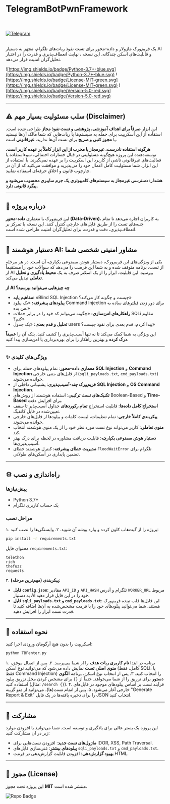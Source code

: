 # TelegramBotPwnFramework
<div align="left">
  <br><br>
  <a href="https://t.me/NullError_ir" target="_blank">
    <img src="https://img.shields.io/badge/Telegram-black?style=for-the-badge&logo=Telegram" alt="Telegram" />
  </a>
</div>
<br>

یک فریم‌ورک ماژولار و داده-محور برای تست نفوذ ربات‌های تلگرام، مجهز به دستیار AI و قابلیت‌های اسکن چندگانه. این نسخه ، نهایت انعطاف‌پذیری و قدرت را در اختیار تحلیل‌گران امنیت قرار می‌دهد.

![https://img.shields.io/badge/Python-3.7+-blue.svg](https://img.shields.io/badge/Python-3.7+-blue.svg)
![https://img.shields.io/badge/License-MIT-green.svg](https://img.shields.io/badge/License-MIT-green.svg)
![https://img.shields.io/badge/Version-5.0-red.svg](https://img.shields.io/badge/Version-5.0-red.svg)

---

## ⚠️ سلب مسئولیت بسیار مهم (Disclaimer)

این ابزار **صرفاً برای اهداف آموزشی، پژوهشی و تست نفوذ مجاز** طراحی شده است. استفاده از این اسکریپت برای حمله به سیستم‌ها یا ربات‌هایی که شما مالک آن‌ها نیستید یا **مجوز کتبی و صریح** برای تست آن‌ها ندارید، **غیرقانونی** است.

**هرگونه استفاده نادرست، غیرمجاز یا مخرب از این ابزار کاملاً بر عهده کاربر است.** توسعه‌دهنده این پروژه هیچ‌گونه مسئولیتی در قبال خسارات احتمالی، سوءاستفاده یا فعالیت‌های غیرقانونی ناشی از کاربرد این اسکریپت را بر عهده نمی‌گیرند. با استفاده از این ابزار، شما مسئولیت کامل اعمال خود را می‌پذیرید و موافقت می‌کنید که از آن در چارچوب قانون و اخلاق حرفه‌ای استفاده نمایید.

**هشدار: دسترسی غیرمجاز به سیستم‌های کامپیوتری یک جرم سایبری محسوب می‌شود و پیگرد قانونی دارد.**

---

## 🎯 درباره پروژه

این فریم‌ورک با معماری **داده-محور (Data-Driven)**، به کاربران اجازه می‌دهد تا تمام جنبه‌های تست را از طریق فایل‌های خارجی کنترل کنند. این نسخه با تمرکز بر انعطاف‌پذیری، دقت و قدرت، برای تحلیل‌گران امنیت طراحی شده است.

---

## 🧠 دستیار هوشمند AI: مشاور امنیتی شخصی شما

یکی از ویژگی‌های این فریم‌ورک، دستیار هوش مصنوعی یکپارچه آن است. در هر مرحله از تست، برنامه متوقف شده و به شما این فرصت را می‌دهد که سوالات خود را مستقیماً از AI بپرسید. این قابلیت، ابزار را از یک اسکنر صرف به یک **محیط یادگیری و تحلیل تعاملی** تبدیل می‌کند.

**از AI چه چیزهایی می‌توانید بپرسید؟**
- **مفاهیم پایه:** «Blind SQL Injection چیست و چگونه کار می‌کند؟»
- **پیلودهای پیشرفته:** «یک پیلود Command Injection برای دور زدن فیلترهای ساده به من بده.»
- **راهکارهای امن‌سازی:** «چگونه می‌توانم کد خود را در برابر حملات SQLi مقاوم کنم؟»
- **تحلیل و قدم بعدی:** «یک جدول users پیدا کردم، قدم بعدی برای نفوذ چیست؟»

این ویژگی به شما کمک می‌کند تا نه تنها آسیب‌پذیری را کشف کنید، بلکه آن را **عمیقاً درک کرده** و بهترین راهکار را برای بهره‌برداری یا امن‌سازی پیدا کنید.

---

### ✨ ویژگی‌های کلیدی 

- **معماری داده-محور**: تمام پیلودهای حمله برای **SQL Injection** و **Command Injection** از فایل‌های متنی خارجی (`sqli_payloads.txt`, `cmd_payloads.txt`) خوانده می‌شوند.
- **فریم‌ورک چند-آسیب‌پذیری**: پشتیبانی داخلی از **SQL Injection** و **OS Command Injection**.
- **تکنیک‌های تست ترکیبی**: استفاده هوشمند از روش‌های Boolean-Based و **Time-Based** برای افزایش دقت.
- **استخراج کامل داده‌ها**: قابلیت استخراج **تمام رکوردهای** جداول آسیب‌پذیر تا سقف تعیین‌شده در فایل کانفیگ.
- **پیکربندی کاملاً خارجی**: تمام تنظیمات، لیست کلمات و پیلودها از فایل‌های خارجی خوانده می‌شوند.
- **منوی تعاملی**: کاربر می‌تواند نوع تست مورد نظر خود را از یک منوی هوشمند انتخاب کند.
- **دستیار هوش مصنوعی یکپارچه**: قابلیت دریافت مشاوره در لحظه برای درک بهتر آسیب‌پذیری‌ها.
- **مدیریت خطای پیشرفته**: کنترل هوشمند خطای `FloodWaitError` تلگرام برای تضمین پایداری در اسکن‌های طولانی.

---

## ⚙️ راه‌اندازی و نصب

### پیش‌نیازها

- Python 3.7+
- یک حساب کاربری تلگرام

### مراحل نصب

۱. پروژه را از گیت‌هاب کلون کرده و وارد پوشه آن شوید.
۲. وابستگی‌ها را نصب کنید:

```bash
pip install -r requirements.txt
```
محتوای فایل `requirements.txt`:
```
telethon
rich
thefuzz
requests
```

۳. **پیکربندی (مهم‌ترین مرحله):**
   - **فایل `config.json`**: مقادیر `API_ID` و `API_HASH` تلگرام و آدرس `WORKER_URL` مربوط به دستیار AI خود را در این فایل قرار دهید.
   - **فایل `sqli_payloads.txt` و `cmd_payloads.txt`**: این فایل‌ها قلب تپنده فریم‌ورک هستند. شما می‌توانید پیلودهای خود را با فرمت مشخص‌شده به آن‌ها اضافه کنید تا قدرت تست ابزار را افزایش دهید.

---

## 🚀 نحوه استفاده

اسکریپت را بدون هیچ آرگومان ورودی اجرا کنید:

```bash
python TBPenter.py
```

۱. برنامه در ابتدا **نام کاربری ربات هدف** را از شما می‌پرسد.
۲. پس از اتصال موفق، **منوی اصلی تست** نمایش داده می‌شود که می‌توانید نوع اسکن (کامل، فقط SQLi، یا فقط Command Injection) را انتخاب کنید.
۳. پس از انتخاب نوع اسکن، برنامه **الگوی دستور** برای تزریق را از شما می‌خواهد. حتماً از `{}` برای مشخص کردن محل تزریق پیلود استفاده کنید (مثال: `/search {}`).
۴. فرآیند تست بر اساس پیلودهای موجود در فایل‌های خارجی آغاز می‌شود.
۵. پس از اتمام تست(ها)، می‌توانید از منو گزینه "Generate Report & Exit" را برای ذخیره یافته‌ها در یک فایل JSON انتخاب کنید.

---

## 🤝 مشارکت

این پروژه یک بستر عالی برای یادگیری و توسعه است. شما می‌توانید با افزودن موارد زیر در آن مشارکت کنید:
- **ماژول‌های تست جدید**: افزودن تست‌هایی برای IDOR, XSS, Path Traversal.
- **پیلودهای بیشتر**: غنی‌سازی فایل‌های `sqli_payloads.txt` و `cmd_payloads.txt`.
- **بهبود گزارش‌دهی**: افزودن قابلیت گزارش‌دهی در فرمت HTML.

---

## 📄 مجوز (License)

این پروژه تحت مجوز **MIT** منتشر شده است.

![Repo Badge](https://visitor-badge.laobi.icu/badge?page_id=null-err0r.Persian-PDFReader) 
